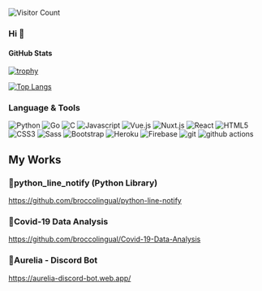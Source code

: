 ![Visitor Count](https://komarev.com/ghpvc/?username=broccolingual&style=flat-square&color=orange)

### Hi 👋

#### GitHub Stats

[![trophy](https://github-profile-trophy.vercel.app/?username=broccolingual&theme=onedark)](https://github.com/ryo-ma/github-profile-trophy)

[![Top Langs](https://github-readme-stats.vercel.app/api/top-langs/?username=broccolingual&layout=compact)](https://github.com/anuraghazra/github-readme-stats)

</a>

### Language & Tools
<p>
  <img alt="Python" src="https://img.shields.io/badge/-Python-3776AB.svg?logo=python&style=flat-square&logoColor=white">
  <img alt="Go" src="https://img.shields.io/badge/-Go-007d9c.svg?logo=go&style=flat-square&logoColor=white">
  <img alt="C" src="https://img.shields.io/badge/-C-A8B9CC.svg?logo=c&style=flat-square&logoColor=black">
  <img alt="Javascript" src="https://img.shields.io/badge/Javascript-F7DF1E.svg?logo=javascript&style=flat-square&logoColor=black">
  <img alt="Vue.js" src="https://img.shields.io/badge/-Vue.js-4FC08D?style=flat-square&logo=vue.js&logoColor=white" />
  <img alt="Nuxt.js" src="https://img.shields.io/badge/-Nuxt.js-00C58E?style=flat-square&logo=nuxt.js&logoColor=white" />
  <img alt="React" src="https://img.shields.io/badge/-React-61DAFB?style=flat-square&logo=react&logoColor=white" />
  <img alt="HTML5" src="https://img.shields.io/badge/-HTML5-E34F26.svg?logo=html5&style=flat-square&logoColor=white">
  <img alt="CSS3" src="https://img.shields.io/badge/-CSS3-1572B6.svg?logo=css3&style=flat-square&logoColor=white">
  <img alt="Sass" src="https://img.shields.io/badge/-Sass-CC6699?style=flat-square&logo=sass&logoColor=white" />
  <img alt="Bootstrap" src="https://img.shields.io/badge/-Bootstrap-563D7C?style=flat-square&logo=bootstrap&logoColor=white" />
  <img alt="Heroku" src="https://img.shields.io/badge/-Heroku-430098?style=flat-square&logo=heroku&logoColor=white" />
  <img alt="Firebase" src="https://img.shields.io/badge/-Firebase-FFCA28?style=flat-square&logo=firebase&logoColor=black" />
  <img alt="git" src="https://img.shields.io/badge/-Git-F05032?style=flat-square&logo=git&logoColor=white" />
  <img alt="github actions" src="https://img.shields.io/badge/-Github_Actions-2088FF?style=flat-square&logo=github-actions&logoColor=white" />
</p>

## My Works

### 📌python_line_notify (Python Library)
https://github.com/broccolingual/python-line-notify

### 📌Covid-19 Data Analysis
https://github.com/broccolingual/Covid-19-Data-Analysis

### 📌Aurelia - Discord Bot
https://aurelia-discord-bot.web.app/
